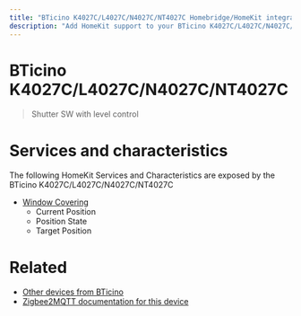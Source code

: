 ```yaml
---
title: "BTicino K4027C/L4027C/N4027C/NT4027C Homebridge/HomeKit integration"
description: "Add HomeKit support to your BTicino K4027C/L4027C/N4027C/NT4027C, using Homebridge, Zigbee2MQTT and homebridge-z2m."
---
```

<!---
This file has been GENERATED using src/docgen/docgen.ts
DO NOT EDIT THIS FILE MANUALLY!
-->
# BTicino K4027C/L4027C/N4027C/NT4027C
> Shutter SW with level control


# Services and characteristics
The following HomeKit Services and Characteristics are exposed by
the BTicino K4027C/L4027C/N4027C/NT4027C

* [Window Covering](../../cover.md)
  * Current Position
  * Position State
  * Target Position


# Related
* [Other devices from BTicino](../index.md#bticino)
* [Zigbee2MQTT documentation for this device](https://www.zigbee2mqtt.io/devices/K4027C_L4027C_N4027C_NT4027C.html)